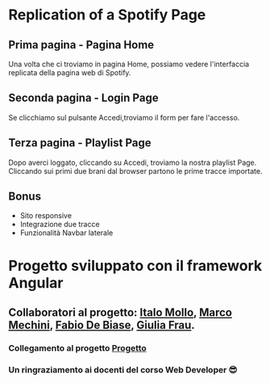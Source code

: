 # Replication of a Spotify Page 

## Prima pagina - Pagina Home
Una volta che ci troviamo in pagina Home, possiamo vedere l'interfaccia replicata della pagina web di Spotify.

## Seconda pagina - Login Page
Se clicchiamo sul pulsante Accedi,troviamo il form per fare l'accesso.

## Terza pagina - Playlist Page
Dopo averci loggato, cliccando su Accedi, troviamo la nostra playlist Page.
Cliccando sui primi due brani dal browser partono le prime tracce importate.

## Bonus
- Sito responsive
- Integrazione due tracce
- Funzionalità Navbar laterale

# Progetto sviluppato con il framework Angular
## Collaboratori al progetto: [Italo Mollo](https://www.linkedin.com/in/italo-mollo/), [Marco Mechini](https://www.linkedin.com/in/marco-mechini/), [Fabio De Biase](https://www.linkedin.com/in/fabio-de-biase-24215a245/), [Giulia Frau](https://www.linkedin.com/in/giulia-frau-2283b0105/).

### Collegamento al progetto [Progetto](https://spotify-replicate-marco-mechini.vercel.app/)

### Un ringraziamento ai docenti del corso Web Developer 😎
